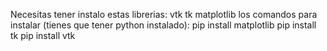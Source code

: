 Necesitas tener instalo estas librerias:
vtk
tk
matplotlib
los comandos para instalar (tienes que tener python instalado):
pip install matplotlib
pip install tk
pip install vtk
